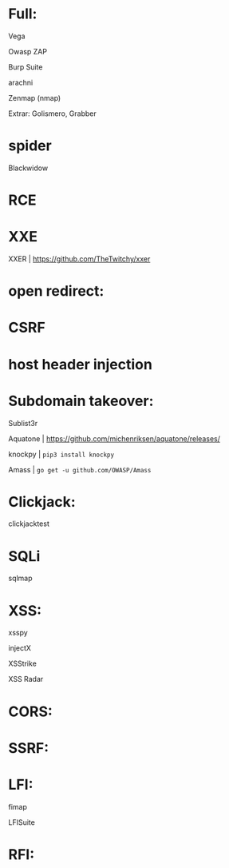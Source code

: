 # Full:

Vega

Owasp ZAP

Burp Suite

arachni

Zenmap (nmap)

Extrar: Golismero, Grabber

# spider

Blackwidow

# RCE

# XXE

XXER | https://github.com/TheTwitchy/xxer

# open redirect:

# CSRF

# host header injection

# Subdomain takeover:

Sublist3r

Aquatone | https://github.com/michenriksen/aquatone/releases/

knockpy | `pip3 install knockpy`

Amass | `go get -u github.com/OWASP/Amass`

# Clickjack:

clickjacktest

# SQLi

sqlmap

# XSS:

xsspy

injectX

XSStrike

XSS Radar

# CORS:

# SSRF:

# LFI:

fimap

LFISuite

# RFI:

